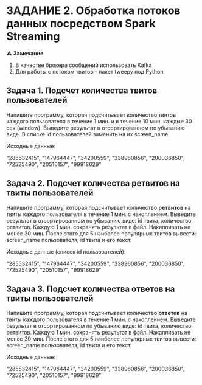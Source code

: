 # ЗАДАНИЕ 2. Обработка потоков данных посредством Spark Streaming

⚠️ **Замечание** 
1. В качестве брокера сообщений использовать Kafka
2. Для работы с потоком твитов - пакет tweepy под Python

## Задача 1. Подсчет количества твитов пользователей

Напишите программу, которая подсчитывает количество твитов каждого пользователя в течение 1 мин. и в течение 10 мин. каждые 30 сек (window). Выведите результат в отсортированном по убыванию виде. В списке id пользователей заменить на их screen_name.

Исходные данные:

"285532415", "147964447", "34200559", "338960856", "200036850", "72525490", "20510157", "99918629"

## Задача 2. Подсчет количества ретвитов на твиты пользователей

Напишите программу, которая подсчитывает количество **ретвитов** на твиты каждого пользователя в течение 1 мин. с накоплением. Выведите результат в отсортированном по убыванию виде: id твита, количество ретвитов. Каждую 1 мин. сохранять результат в файл. Накапливать не менее 30 мин. После этого для 5 наиболее популярных твитов вывести: screen_name пользователя, id твита и его текст.

Исходные данные (список id пользователей):

"285532415", "147964447", "34200559", "338960856", "200036850", "72525490", "20510157", "99918629"

## Задача 3. Подсчет количества ответов на твиты пользователей

Напишите программу, которая подсчитывает количество **ответов** на твиты каждого пользователя в течение 1 мин. с накоплением. Выведите результат в отсортированном по убыванию виде: id твита, количество ретвитов. Каждую 1 мин. сохранять результат в файл. Накапливать не менее 30 мин. После этого для 5 наиболее популярных твитов вывести: screen_name пользователя, id твита и его текст.

Исходные данные:

"285532415", "147964447", "34200559", "338960856", "200036850", "72525490", "20510157", "99918629"